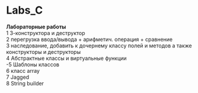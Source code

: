 # Labs_C
<b>Лабораторные работы</b><br/>
1 3-конструктора и деструктор<br/>
2 перегрузка ввода/вывода + арифметич. операция + сравнение<br/>
3 наследование, добавить к дочернему классу полей и методов а также конструкторы и деструкторы<br/>
4 Абстрактные классы и виртуальные функции<br/>
-5 Шаблоны классов<br/>
6 класс array<br/>
7 ﻿﻿﻿Jagged<br/>
8 ﻿﻿﻿String builder<br/>
